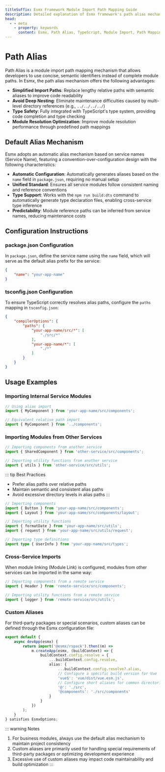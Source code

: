 ```yaml
---
titleSuffix: Esmx Framework Module Import Path Mapping Guide
description: Detailed explanation of Esmx framework's path alias mechanism, including simplified import paths, avoidance of deep nesting, type safety, and module resolution optimization features to help developers improve code maintainability.
head:
  - - meta
    - property: keywords
      content: Esmx, Path Alias, TypeScript, Module Import, Path Mapping, Code Maintainability
---
```


# Path Alias

Path Alias is a module import path mapping mechanism that allows developers to use concise, semantic identifiers instead of complete module paths. In Esmx, the path alias mechanism offers the following advantages:

- **Simplified Import Paths**: Replace lengthy relative paths with semantic aliases to improve code readability
- **Avoid Deep Nesting**: Eliminate maintenance difficulties caused by multi-level directory references (e.g., `../../../../`)
- **Type Safety**: Fully integrated with TypeScript's type system, providing code completion and type checking
- **Module Resolution Optimization**: Improve module resolution performance through predefined path mappings

## Default Alias Mechanism

Esmx adopts an automatic alias mechanism based on service names (Service Name), featuring a convention-over-configuration design with the following characteristics:

- **Automatic Configuration**: Automatically generates aliases based on the `name` field in `package.json`, requiring no manual setup
- **Unified Standard**: Ensures all service modules follow consistent naming and reference conventions
- **Type Support**: Works with the `npm run build:dts` command to automatically generate type declaration files, enabling cross-service type inference
- **Predictability**: Module reference paths can be inferred from service names, reducing maintenance costs

## Configuration Instructions

### package.json Configuration

In `package.json`, define the service name using the `name` field, which will serve as the default alias prefix for the service:

```json title="package.json"
{
    "name": "your-app-name"
}
```

### tsconfig.json Configuration

To ensure TypeScript correctly resolves alias paths, configure the `paths` mapping in `tsconfig.json`:

```json title="tsconfig.json"
{
    "compilerOptions": {
        "paths": {
            "your-app-name/src/*": [
                "./src/*"
            ],
            "your-app-name/*": [
                "./*"
            ]
        }
    }
}
```

## Usage Examples

### Importing Internal Service Modules

```ts
// Using alias import
import { MyComponent } from 'your-app-name/src/components';

// Equivalent relative path import
import { MyComponent } from '../components';
```

### Importing Modules from Other Services

```ts
// Importing components from another service
import { SharedComponent } from 'other-service/src/components';

// Importing utility functions from another service
import { utils } from 'other-service/src/utils';
```

::: tip Best Practices
- Prefer alias paths over relative paths
- Maintain semantic and consistent alias paths
- Avoid excessive directory levels in alias paths
:::

```ts
// Importing components
import { Button } from 'your-app-name/src/components';
import { Layout } from 'your-app-name/src/components/layout';

// Importing utility functions
import { formatDate } from 'your-app-name/src/utils';
import { request } from 'your-app-name/src/utils/request';

// Importing type definitions
import type { UserInfo } from 'your-app-name/src/types';
```

### Cross-Service Imports

When module linking (Module Link) is configured, modules from other services can be imported in the same way:

```ts
// Importing components from a remote service
import { Header } from 'remote-service/src/components';

// Importing utility functions from a remote service
import { logger } from 'remote-service/src/utils';
```

### Custom Aliases

For third-party packages or special scenarios, custom aliases can be defined through the Esmx configuration file:

```ts title="src/entry.node.ts"
export default {
    async devApp(esmx) {
        return import('@esmx/rspack').then((m) =>
            m.createApp(esmx, (buildContext) => {
                buildContext.config.resolve = {
                    ...buildContext.config.resolve,
                    alias: {
                        ...buildContext.config.resolve?.alias,
                        // Configure a specific build version for Vue
                        'vue$': 'vue/dist/vue.esm.js',
                        // Configure short aliases for common directories
                        '@': './src',
                        '@components': './src/components'
                    }
                }
            })
        );
    }
} satisfies EsmxOptions;
```

::: warning Notes
1. For business modules, always use the default alias mechanism to maintain project consistency
2. Custom aliases are primarily used for handling special requirements of third-party packages or optimizing development experience
3. Excessive use of custom aliases may impact code maintainability and build optimization
:::